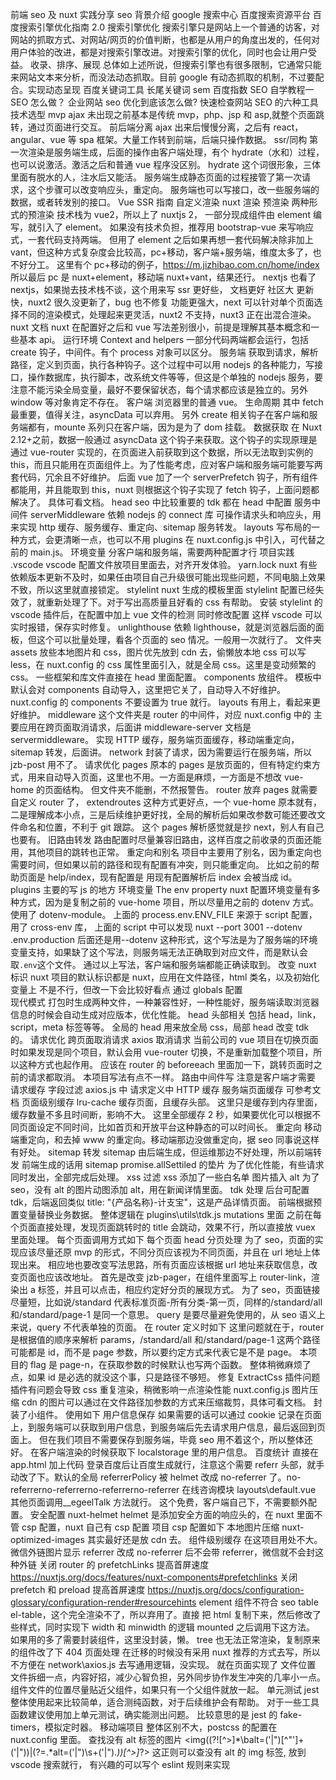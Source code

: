 前端 seo 及 nuxt 实践分享
seo 背景介绍
google 搜索中心
百度搜索资源平台
百度搜索引擎优化指南 2.0
搜索引擎优化
搜索引擎只是网站上一个普通的访客，对网站的抓取方式、对网站/网页的价值判断，也都是从用户的角度出发的，任何对用户体验的改进，都是对搜索引擎改进。对搜索引擎的优化，同时也会让用户受益。
收录、排序、展现
总体如上述所说，但搜索引擎也有很多限制，它通常只能来网站文本来分析，而没法动态抓取。目前 google 有动态抓取的机制，不过要配合。实现动态呈现
百度关键词工具
长尾关键词
sem
百度指数
SEO 自学教程一
SEO 怎么做？
企业网站 seo 优化到底该怎么做?
快速检查网站 SEO 的六种工具
技术选型
mvp
ajax 未出现之前基本是传统 mvp，php、jsp 和 asp,就整个页面跳转，通过页面进行交互。
前后端分离
ajax 出来后慢慢分离，之后有 react，angular、vue 等 spa 框架。大量工作转到前端，后端只操作数据。
ssr/同构
第一次渲染是服务端生成，后面的操作由客户端处理，有个 hydrate（水和）过程，也可以说激活。激活之后和普通 vue 程序没区别。
hydrate 这个词很形象，三体里面有脱水的人，注水后又能活。
服务端生成静态页面的过程接管了第一次请求，这个步骤可以改变响应头，重定向。
服务端也可以写接口，改一些服务端的数据，或者转发别的接口。
Vue SSR 指南
自定义渲染
nuxt 渲染
预渲染
两种形式的预渲染
技术栈为 vue2，所以上了 nuxtjs 2，
一部分现成组件由 element 编写，就引入了 element。
如果没有技术负担，推荐用 bootstrap-vue 来写响应式，一套代码支持两端。
但用了 element 之后如果再想一套代码解决除非加上 vant，但这种方式复杂度会比较高，pc+移动，客户端+服务端，维度太多了，也不好分工。
这里有个 pc+移动的例子，https://m.jizhibao.com.cn/home/index
所以最后 pc 是 nuxt+element，移动端 nuxt+vant，结果还行。
nextjs
也看了 nextjs，如果抛去技术栈不谈，这个用来写 ssr 更好些，
文档更好
社区大
更新快，nuxt2 很久没更新了，bug 也不修复
功能更强大，next 可以针对单个页面选择不同的渲染模式，处理起来更灵活，nuxt2 不支持，nuxt3 正在出混合渲染。
nuxt
文档
nuxt 在配置好之后和 vue 写法差别很小，前提是理解其基本概念和一些基本 api。
运行环境
Context and helpers
一部分代码两端都会运行，包括 create 钩子，中间件。有个 process 对象可以区分。
服务端
获取到请求，解析路径，定义到页面，执行各种钩子。这个过程中可以用 nodejs 的各种能力，写接口，操作数据库，执行脚本，改系统文件等等，但这是个单独的 nodejs 服务，要注意不能污染全局变量，最好不要保留状态，每个请求都应该是独立的。另外 window 等对象肯定不存在。
客户端
浏览器里的普通 vue。
生命周期
其中 fetch 最重要，值得关注，asyncData 可以弃用。
另外 create 相关钩子在客户端和服务端都有，mounte 系列只在客户端，因为是为了 dom 挂载。
数据获取
在 Nuxt 2.12+之前，数据一般通过 asyncData 这个钩子来获取。这个钩子的实现原理是通过 vue-router 实现的，在页面进入前获取到这个数据，所以无法取到实例的 this，而且只能用在页面组件上。为了性能考虑，应对客户端和服务端可能要写两套代码，冗余且不好维护。
后面 vue 加了一个 serverPrefetch 钩子，所有组件都能用，并且能取到 this，nuxt 则根据这个钩子实现了 fetch 钩子，上面问题都解决了。
具体可看文档。
head
seo 中比较重要的 tdk 都在 head 中配置
服务中间件 serverMiddleware
依赖 nodejs 的 connect 库
可操作请求头和响应头，用来实现 http 缓存、服务缓存、重定向、sitemap 服务转发。
layouts
写布局的一种方式，会更清晰一点，也可以不用
plugins
在 nuxt.config.js 中引入，可代替之前的 main.js。
环境变量
分客户端和服务端，需要两种配置才行
项目实践
.vscode
vscode 配置文件放项目里面去，对齐开发体验。
yarn.lock
nuxt 有些依赖版本更新不及时，如果任由项目自己升级很可能出现些问题，不同电脑上效果不致，所以这里就直接锁定。
stylelint
nuxt 生成的模板里面 stylelint 配置已经失效了，就重新处理了下。对于写出高质量且好看的 css 有帮助。
安装 stylelint 的 vscode 插件后，在配置中加上 vue 文件的检测
同时修改配置
这样 vscode 可以实时报错，保存实时修复。
unlighthouse
依赖 lighthouse，就是浏览器后面的面板，但这个可以批量处理，看各个页面的 seo 情况。一般用一次就行了。
文件夹
assets
放些本地图片和 css，图片优先放到 cdn 去，偷懒放本地
css 可以写 less，在 nuxt.config 的 css 属性里面引入，就是全局 css。这里是变动频繁的 css。
一些框架和库文件直接在 head 里面配置。
components
放组件。
模板中默认会对 components 自动导入，这里把它关了，自动导入不好维护。
nuxt.config 的 components 不要设置为 true 就行。
layouts
有用上，看起来更好维护。
middleware
这个文件夹是 router 的中间件，对应 nuxt.config 中的
主要应用在跨页面取消请求，后面讲
middleware-server
文档是 servermiddleware。
实现 HTTP 缓存，服务端页面缓存，移动端重定向，sitemap 转发，后面讲。
network
封装了请求，因为需要运行在服务端，所以 jzb-post 用不了。
请求优化
pages
原本的 pages 是放页面的，但有特定约束方式，用来自动导入页面，这里也不用。一方面是麻烦，一方面是不想改 vue-home 的页面结构。
但文件夹不能删，不然报警告。
router
放弃 pages 就需要自定义 router 了，
extendroutes
这种方式更好点，一个 vue-home 原本就有，二是理解成本小点，三是后续维护更好找，全局的解析后如果改参数可能还要改文件命名和位置，不利于 git 跟踪。
这个 pages 解析感觉就是抄 next，别人有自己也要有。
旧路由转发
路由配置时尽量兼容旧路由，这样百度之前收录的页面还能用，其他项目的跳转也正常。
重定向和别名
项目中主要用了别名，因为重定向也需要时间，但如果以前的路径和现有配置有冲突，则只能重定向。
比如之前的帮助页面是 help/index，现有配置是
用现有配置解析后 index 会被当成 id。
plugins
主要的写 js 的地方
环境变量
The env property
nuxt 配置环境变量有多种方式，因为是复制之前的 vue-home 项目，所以尽量用之前的 dotenv 方式。使用了 dotenv-module。
上面的 process.env.ENV_FILE 来源于 script 配置，用了 cross-env 库，
上面的 script 中可以发现 nuxt --port 3001 --dotenv .env.production 后面还是用--dotenv 这种形式，这个写法是为了服务端的环境变量支持，如果缺了这个写法，则服务端无法正确取到对应文件，而是默认会取`.env`这个文件。
通过以上写法，客户端和服务端都能正确读取到。
改变 nuxt 标识
nuxt 项目的默认标识都是 nuxt，应用在文件路径，html 类名，以及初始化变量上
不是不行，但改一下会比较好看点
通过 globals 配置  
现代模式
打包时生成两种文件，一种兼容性好，一种性能好，服务端读取浏览器信息的时候会自动生成对应版本，优化性能。
head
头部相关
包括 head，link，script，meta 标签等等。
全局的 head 用来放全局 css，局部 head 改变 tdk 的。
请求优化
跨页面取消请求
axios 取消请求
当前公司的 vue 项目在切换页面时如果发现是同个项目，默认会用 vue-router 切换，不是重新加载整个项目，所以这种方式也起作用。
应该在 router 的 beforeeach 里面加一下，跳转页面时之前的请求都取消。
本项目写法有点不一样。
路由中间件写
注意是客户端才需要
请求缓存
字段过滤
axios.js 中
请求定义中
HTTP 缓存
服务端页面缓存
可参考文档 页面级别缓存
lru-cache
缓存页面，且缓存头部。
这里只是缓存到内存里面，缓存数量不多且时间断，影响不大。
这里全部缓存 2 秒，如果要优化可以根据不同页面设定不同时间，比如首页和开放平台这种静态的可以时间长。
重定向
移动端重定向，和去掉 www 的重定向。移动端那边没做重定向，据 seo 同事说这样有好处。
sitemap 转发
sitemap 由后端生成，但运维那边不好处理，所以前端转发
前端生成的话用 sitemap
promise.allSettiled 的垫片
为了优化性能，有些请求同时发出，全部完成后处理。
xss 过滤
xss
添加了一些白名单
图片插入 alt
为了 seo，没有 alt 的图片动图添加 alt，用在新闻详情里面。
tdk 处理
后台可配置 tdk，后端返回类似 title: "{产品名称}-计支宝"，这是产品详情页面。
前端根据预置变量替换业务数据。
整体逻辑在 plugins\utils\tdk.js
mutations 里面
之前在每个页面直接处理，发现页面跳转时的 title 会跳动，效果不行，所以直接放 vuex 里面处理。
每个页面调用方式如下
每个页面 head
分页处理
为了 seo，页面的实现应该尽量还原 mvp 的形式，不同分页应该视为不同页面，并且在 url 地址上体现出来。
相应地也要改变写法思路，所有页面应该根据 url 地址来获取信息，改变页面也应该改地址。
首先是改变 jzb-pager，在组件里面写上 router-link，渲染出 a 标签，并且可以点击，相应约定好分页的展现方式。
为了 seo，页面链接尽量短，比如说/standard 代表标准页面-所有分类-第一页，同样的/standard/all 和/standard/page-1 是同一个意思。
query 是要尽量避免使用的，从 seo 语义上来说，query 不代表单独的页面。
在 router 定义时如下
这里问题就在于，router 是根据值的顺序来解析 params，/standard/all 和/standard/page-1 这两个路径可能都是 id，而不是 page 参数，所以要约定方式来代表它是不是 page。
本项目的 flag 是 page-n，在获取参数的时候默认也写两个函数。
整体稍微麻烦了点，如果 id 是必选的就没这个事，只是路径不够短。
修复 ExtractCss 插件问题
插件有问题会导致 css 重复渲染，稍微影响一点渲染性能
nuxt.config.js
图片压缩
cdn 的图片可以通过在文件路径加参数的方式来压缩裁剪，具体可看文档。
封装了小组件。
使用如下
用户信息保存
如果需要的话可以通过 cookie 记录在页面上，到服务端可以获取到用户信息，到服务端后先去请求用户信息，最后返回到页面上。
但在我们项目不需要保存到服务端，毕竟 seo 用不着这个，所以整体还好。
在客户端渲染的时候获取下 localstorage 里的用户信息。
百度统计
直接在 app.html 加上代码
登录百度后让百度生成就行，注意这个需要 referr 头部，就手动改了下。默认的全局 referrerPolicy 被 helmet 改成 no-referrer 了。no-referrerno-referrerno-referrerno-referrer
在线咨询模块
layouts\default.vue
其他页面调用\_\_egeelTalk 方法就行。
这个免费，客户端自己下，不需要额外配置。
安全配置
nuxt-helmet
helmet 是添加安全方面的响应头的，在 nuxt 里面不管 csp 配置，nuxt 自己有 csp 配置
项目 csp 配置如下
本地图片压缩
nuxt-optimized-images
其实最好还是放 cdn 去。
组件级别缓存
在这项目用处不大。
微信外链图片显示
referrer 改成 no-referrer 后不会带 referrer，微信就不会封这种外链
关闭 router 的 prefetchLinks
提高首屏速度
https://nuxtjs.org/docs/features/nuxt-components#prefetchlinks
关闭 prefetch 和 preload
提高首屏速度
https://nuxtjs.org/docs/configuration-glossary/configuration-render#resourcehints
element 组件不符合 seo
table
el-table，这个完全渲染不了，所以弃用了。直接
把 html 复制下来，然后修改了些样式，同时实现下 width 和 minwidth 的逻辑
mounted 之后调用下这方法。
如果用的多了需要封装组件，这里没封装，懒。
tree
也无法正常渲染，复制原来的组件改了下
404 页面处理
在迁移的时候没有采用 nuxt 推荐的方式去写，所以不方便在 network\axios.js 去写通用逻辑，没实现。
就在页面实现了
文件位置
文件拆细一点，内容好招，减少心智负担，另外同步协作发生冲突的几率小一点。
组件文件的位置尽量贴近父组件，如果只有一个父组件就放一起。
单元测试
jest
整体使用起来比较简单，适合测纯函数，对于后续维护会有帮助。
对于一些工具函数建议使用加上单元测试，确实能测出问题。
比较意思的是 jest 的 fake-timers，模拟定时器。
移动端项目
整体区别不大，postcss 的配置在 nuxt.config 里面。
查找没有 alt 标签的图片
<img((?![^>]*\balt=('|")[^"']+('|"))|(?=.*alt=('|")\s+('|")._))[^>]_?> 这正则可以查没有 alt 的 img 标签, 放到 vscode 搜索就行，
有兴趣的可以写个 eslint 规则来实现
